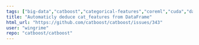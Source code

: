 ```yaml
---
tags: ["big-data","catboost","categorical-features","coreml","cuda","data-mining","data-science","decision-trees","feature-request","gbdt","gbm","gpu","gpu-computing","gradient-boosting","help-wanted","kaggle","machine-learning","python","r","tutorial"]
title: "Automaticly deduce cat_features from DataFrame"
html_url: "https://github.com/catboost/catboost/issues/343"
user: "wingrime"
repo: "catboost/catboost"
---
```


